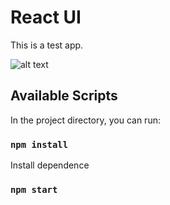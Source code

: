 # React UI

This is a test app.

![alt text](https://lovenoho.com/reactApp.png)


## Available Scripts
In the project directory, you can run:
### `npm install`
Install dependence
### `npm start`


